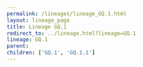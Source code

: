 ```yaml
---
permalink: /lineages/lineage_GQ.1.html
layout: lineage_page
title: Lineage GQ.1
redirect_to: ../lineage.html?lineage=GQ.1
lineage: GQ.1
parent: 
children: ['GQ.1', 'GQ.1.1']
---
```


